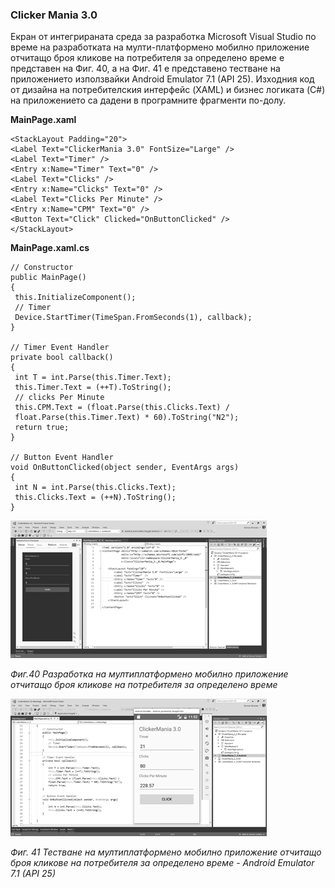 ### Clicker Mania 3.0

Екран от интегрираната среда за разработка Microsoft Visual Studio по време на разработката на мулти-платформено мобилно приложение отчитащо броя кликове на потребителя за определено време е представен на Фиг. 40, а на Фиг. 41 е представено тестване на приложението използвайки Android Emulator 7.1 \(API 25\). Изходния код от дизайна на потребителския интерфейс \(XAML\) и бизнес логиката \(C\#\) на приложението са дадени в програмните фрагменти по-долу.

**MainPage.xaml**

```
<StackLayout Padding="20">
<Label Text="ClickerMania 3.0" FontSize="Large" />
<Label Text="Timer" />
<Entry x:Name="Timer" Text="0" />
<Label Text="Clicks" />
<Entry x:Name="Clicks" Text="0" />
<Label Text="Clicks Per Minute" />
<Entry x:Name="CPM" Text="0" />
<Button Text="Click" Clicked="OnButtonClicked" />
</StackLayout>
```

**MainPage.xaml.cs**

```
// Constructor
public MainPage()
{
 this.InitializeComponent();
 // Timer
 Device.StartTimer(TimeSpan.FromSeconds(1), callback);
}

// Timer Event Handler
private bool callback()
{
 int T = int.Parse(this.Timer.Text);
 this.Timer.Text = (++T).ToString();
 // clicks Per Minute
 this.CPM.Text = (float.Parse(this.Clicks.Text) /
 float.Parse(this.Timer.Text) * 60).ToString("N2");
 return true;
}

// Button Event Handler
void OnButtonClicked(object sender, EventArgs args)
{
 int N = int.Parse(this.Clicks.Text);
 this.Clicks.Text = (++N).ToString();
}
```

![](/chapter2/40.png)

_Фиг.40 Разработка на мултиплатформено мобилно приложение отчитащо броя кликове на потребителя за определено време_

![](/chapter2/41.png)

_Фиг. 41 Тестване на мултиплатформено мобилно приложение отчитащо броя кликове на потребителя за определено време - Android Emulator 7.1 \(API 25\)_

